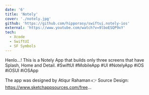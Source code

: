 ```yaml
---
date: '6'
title: 'Notely'
cover: './notely.jpg'
github: 'https://github.com/hipporasy/swiftui.notely-ios'
external: 'https://www.youtube.com/watch?v=9lboESQP9xY'
tech:
  - Xcode
  - SwiftUI
  - SF Symbols
---
```


Henlo...!
This is a Notely App that builds only three screens that have Splash, Home and Detail. #SwiftUI #MobileApp #UI #NotelyApp #iOS #iOSUI #iOSApp

The app was designed by Atiqur Rahaman
👉 Source Design: https://www.sketchappsources.com/free...
